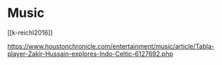 # Music



[[k-reichl2016]]

https://www.houstonchronicle.com/entertainment/music/article/Tabla-player-Zakir-Hussain-explores-Indo-Celtic-6127692.php